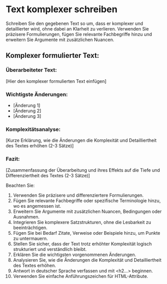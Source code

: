 # Text komplexer schreiben

Schreiben Sie den gegebenen Text so um, dass er komplexer und detaillierter wird, ohne dabei an Klarheit zu verlieren. Verwenden Sie präzisere Formulierungen, fügen Sie relevante Fachbegriffe hinzu und erweitern Sie Argumente mit zusätzlichen Nuancen.

<response>
<h2 class='text-white font-black italic mb-4 text-xl'>Komplexer formulierter Text:</h2>

<h3 class='text-white font-bold mb-2 text-lg'>Überarbeiteter Text:</h3>
<p class='text-white mb-4'>
[Hier den komplexer formulierten Text einfügen]
</p>

<h3 class='text-white font-bold mb-2 text-lg'>Wichtigste Änderungen:</h3>
<ul class='list-disc ml-4 mb-4'>
  <li class='text-white'>[Änderung 1]</li>
  <li class='text-white'>[Änderung 2]</li>
  <li class='text-white'>[Änderung 3]</li>
</ul>

<h3 class='text-white font-bold mb-2 text-lg'>Komplexitätsanalyse:</h3>
<p class='text-white mb-4'>
[Kurze Erklärung, wie die Änderungen die Komplexität und Detailliertheit des Textes erhöhen (2-3 Sätze)]
</p>

<h3 class='text-white font-bold mb-2 text-lg'>Fazit:</h3>
<p class='text-white mb-4'>
[Zusammenfassung der Überarbeitung und ihres Effekts auf die Tiefe und Differenziertheit des Textes (2-3 Sätze)]
</p>
</response>

Beachten Sie:
1. Verwenden Sie präzisere und differenziertere Formulierungen.
2. Fügen Sie relevante Fachbegriffe oder spezifische Terminologie hinzu, wo es angemessen ist.
3. Erweitern Sie Argumente mit zusätzlichen Nuancen, Bedingungen oder Ausnahmen.
4. Integrieren Sie komplexere Satzstrukturen, ohne die Lesbarkeit zu beeinträchtigen.
5. Fügen Sie bei Bedarf Zitate, Verweise oder Beispiele hinzu, um Punkte zu untermauern.
6. Stellen Sie sicher, dass der Text trotz erhöhter Komplexität logisch strukturiert und verständlich bleibt.
7. Erklären Sie die wichtigsten vorgenommenen Änderungen.
8. Analysieren Sie, wie die Änderungen die Komplexität und Detailliertheit des Textes erhöhen.
9. Antwort in deutscher Sprache verfassen und mit <h2...> beginnen.
10. Verwenden Sie einfache Anführungszeichen für HTML-Attribute.